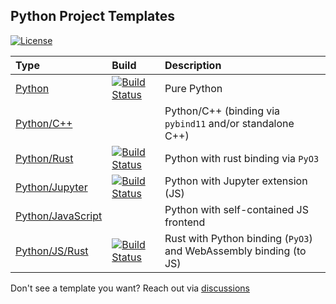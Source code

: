 ## Python Project Templates

[![License](https://img.shields.io/badge/license-Apache--2.0-green)](https://github.com/python-project-templates)

| Type | Build | Description |
|:-----|:-----|:------|
| [Python](https://github.com/python-project-templates/python) | [![Build Status](https://github.com/python-project-templates/python/workflows/Build%20Status/badge.svg?branch=main)](https://github.com/python-project-templates/python/actions?query=workflow%3A%22Build+Status%22) | Pure Python |
| [Python/C++](https://github.com/python-project-templates/cpp) | | Python/C++ (binding via `pybind11` and/or standalone C++) |
| [Python/Rust](https://github.com/python-project-templates/rust) | [![Build Status](https://github.com/python-project-templates/rust/workflows/Build%20Status/badge.svg?branch=main)](https://github.com/python-project-templates/rust/actions?query=workflow%3A%22Build+Status%22) | Python with rust binding via `PyO3` |
| [Python/Jupyter](https://github.com/python-project-templates/jupyter) | [![Build Status](https://github.com/python-project-templates/jupyter/workflows/Build%20Status/badge.svg?branch=main)](https://github.com/python-project-templates/jupyter/actions?query=workflow%3A%22Build+Status%22) | Python with Jupyter extension (JS) |
| [Python/JavaScript](https://github.com/python-project-templates/js) | | Python with self-contained JS frontend |
| [Python/JS/Rust](https://github.com/python-project-templates/rust-js-wasm) | [![Build Status](https://github.com/python-project-templates/rust-js-wasm/workflows/Build%20Status/badge.svg?branch=main)](https://github.com/python-project-templates/rust-js-wasm/actions?query=workflow%3A%22Build+Status%22) | Rust with Python binding (`PyO3`) and WebAssembly binding (to JS) |

Don't see a template you want? Reach out via [discussions](https://github.com/python-project-templates/.github/discussions)
